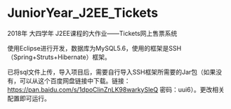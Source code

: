 # JuniorYear_J2EE_Tickets
2018年 大四学年 J2EE课程的大作业——Tickets网上售票系统

使用Eclipse进行开发，数据库为MySQL5.6，使用的框架是SSH（Spring+Struts+Hibernate）框架。

已将sql文件上传，导入项目后，需要自行导入SSH框架所需要的Jar包（如果没有，可以从这个百度网盘链接中下载。链接：https://pan.baidu.com/s/1dpoClinZnLK98warkySleQ 密码：uui6）。更改相关配置即可运行。
